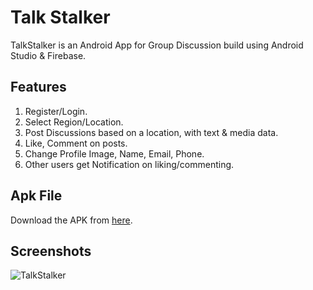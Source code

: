 # Talk Stalker

TalkStalker is an Android App for Group Discussion build using Android Studio & Firebase.

## Features

1. Register/Login.
2. Select Region/Location.
3. Post Discussions based on a location, with text & media data.
4. Like, Comment on posts.
5. Change Profile Image, Name, Email, Phone.
6. Other users get Notification on liking/commenting.

## Apk File

Download the APK from [here](https://drive.google.com/file/d/0BwcoMJ0DNQ-ReGRTRDFkbWp5bkk/view?usp=sharing).

## Screenshots

![TalkStalker](https://i.imgur.com/ngNTPoc.jpg)
